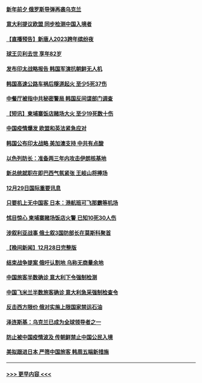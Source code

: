 #### [新年前夕 俄罗斯导弹再袭乌克兰](../pages/prog202/a103610227.md?t=12300943) 
#### [意大利提议欧盟 同步检测中国入境者](../pages/prog202/a103610219.md?t=12300943) 
#### [【直播预告】新唐人2023跨年缤纷夜](../pages/prog202/a103610207.md?t=12300943) 
#### [球王贝利去世 享年82岁](../pages/prog202/a103610084.md?t=12300943) 
#### [发布印太战略报告 韩国军演抗朝鲜无人机](../pages/prog202/a103609992.md?t=12300943) 
#### [韩国高速公路车祸后隧道起火 至少5死37伤](../pages/prog202/a103609987.md?t=12300943) 
#### [中餐厅被指中共秘密警局 韩国反间谍部门调查](../pages/prog202/a103609994.md?t=12300943) 
#### [【短讯】柬埔寨饭店赌场大火 至少19死数十伤](../pages/prog202/a103609998.md?t=12300943) 
#### [中国疫情爆发 欧盟和英法紧急应对](../pages/prog202/a103609903.md?t=12300943) 
#### [韩国公布印太战略 美加澳支持 中共有点酸](../pages/prog202/a103609686.md?t=12300943) 
#### [以色列防长：准备两三年内攻击伊朗核基地](../pages/prog202/a103609691.md?t=12300943) 
#### [新总统就职在即巴西气氛紧张 王岐山将捧场](../pages/prog202/a103609678.md?t=12300943) 
#### [12月29日国际重要讯息](../pages/prog202/a103609701.md?t=12300943) 
#### [只要机上无中国客 日本：港航班可飞那霸等机场](../pages/prog202/a103609603.md?t=12300943) 
#### [怵目惊心 柬埔寨赌场饭店火警 已知10死30人伤](../pages/prog202/a103609529.md?t=12300943) 
#### [涉叙利亚战事 俄土叙3国防部长在莫斯科聚首](../pages/prog202/a103609513.md?t=12300943) 
#### [【晚间新闻】12月28日完整版](../pages/prog202/a103609355.md?t=12300943) 
#### [结束战争提案 俄吁认割地 乌称无商量余地](../pages/prog202/a103609485.md?t=12300943) 
#### [中国旅客半数确诊 意大利下令强制检测](../pages/prog202/a103609451.md?t=12300943) 
#### [中国飞米兰半数旅客确诊 意大利急采强制检查令](../pages/prog202/a103609390.md?t=12300943) 
#### [反击西方限价 俄对实施上限国家禁运石油](../pages/prog202/a103609259.md?t=12300943) 
#### [泽连斯基：乌克兰已成为全球领导者之一](../pages/prog202/a103609255.md?t=12300943) 
#### [防止被中国疫情波及 传朝鲜禁止中国公民入境](../pages/prog202/a103609156.md?t=12300943) 
#### [美拟跟进日本 严筛中国旅客 韩周五端新措施](../pages/prog202/a103609005.md?t=12300943) 

----
#### [ >>> 更早内容 <<< ](../indexes/prog202-earlier.md)
